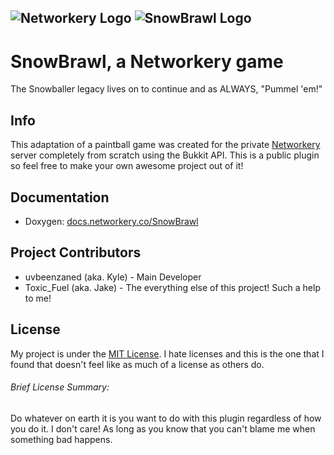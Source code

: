 ![Networkery Logo](http://dw.networkery.co/pictures/networkery.png)
![SnowBrawl Logo](http://dw.networkery.co/pictures/SnowBrawl%20Logo%20WIP%2050%25.png)
---
SnowBrawl, a Networkery game
=========
The Snowballer legacy lives on to continue and as ALWAYS, "Pummel 'em!"

Info
------
This adaptation of a paintball game was created for the private [Networkery](http://www.networkery.co) server completely from scratch using the Bukkit API. This is a public plugin so feel free to make your own awesome project out of it!

Documentation
------
* Doxygen: [docs.networkery.co/SnowBrawl](http://docs.networkery.co/SnowBrawl/)

Project Contributors
------
* uvbeenzaned (aka. Kyle) - Main Developer
* Toxic_Fuel (aka. Jake) - The everything else of this project! Such a help to me!

License
------
My project is under the [MIT License](http://opensource.org/licenses/MIT). I hate licenses and this is the one that I found that doesn't feel like as much of a license as others do.

###### Brief License Summary:
Do whatever on earth it is you want to do with this plugin regardless of how you do it. I don't care! As long as you know that you can't blame me when something bad happens.
